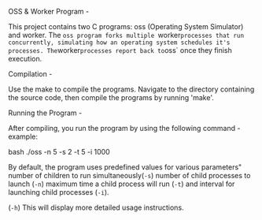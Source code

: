  OSS & Worker Program - 

This project contains two C programs: oss (Operating System Simulator) and worker. The `oss program forks multiple `worker` processes that run concurrently,
 simulating how an operating system schedules it's processes. The `worker` processes report back to `oss` once they finish execution.

Compilation - 

Use the make to compile the programs. 
Navigate to the directory containing the source code, then compile the programs by running 'make'.

 Running the Program - 

After compiling, you run the program by using the following command - example:

bash
./oss -n 5 -s 2 -t 5 -i 1000


By default, the program uses predefined values for various parameters"
number of children to run simultaneously(`-s`)
number of child processes to launch (`-n`)
maximum time a child process will run (`-t`)
and interval for launching child processes (`-i`).


(`-h`) This will display more detailed usage instructions.

